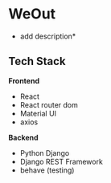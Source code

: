 # WeOut
* add description*

## Tech Stack

**Frontend**
- React
- React router dom
- Material UI
- axios


**Backend**
- Python Django
- Django REST Framework
- behave (testing)
